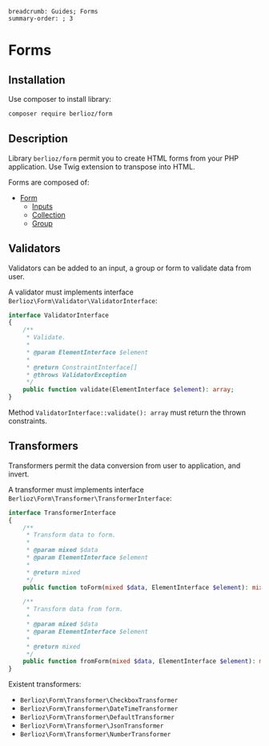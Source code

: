 ```index
breadcrumb: Guides; Forms
summary-order: ; 3
```

# Forms

## Installation

Use composer to install library:

```bash
composer require berlioz/form
```

## Description

Library `berlioz/form` permit you to create HTML forms from your PHP application.
Use Twig extension to transpose into HTML. 

Forms are composed of:

- [Form](forms/form.md)
  - [Inputs](forms/inputs.md)
  - [Collection](forms/collection.md)
  - [Group](forms/group.md)

## Validators

Validators can be added to an input, a group or form to validate data from user.

A validator must implements interface `Berlioz\Form\Validator\ValidatorInterface`:

```php
interface ValidatorInterface
{
    /**
     * Validate.
     *
     * @param ElementInterface $element
     *
     * @return ConstraintInterface[]
     * @throws ValidatorException
     */
    public function validate(ElementInterface $element): array;
}
```

Method `ValidatorInterface::validate(): array` must return the thrown constraints.

## Transformers

Transformers permit the data conversion from user to application, and invert.

A transformer must implements interface `Berlioz\Form\Transformer\TransformerInterface`:

```php
interface TransformerInterface
{
    /**
     * Transform data to form.
     *
     * @param mixed $data
     * @param ElementInterface $element
     *
     * @return mixed
     */
    public function toForm(mixed $data, ElementInterface $element): mixed;

    /**
     * Transform data from form.
     *
     * @param mixed $data
     * @param ElementInterface $element
     *
     * @return mixed
     */
    public function fromForm(mixed $data, ElementInterface $element): mixed;
}
```

Existent transformers:

- `Berlioz\Form\Transformer\CheckboxTransformer`
- `Berlioz\Form\Transformer\DateTimeTransformer`
- `Berlioz\Form\Transformer\DefaultTransformer`
- `Berlioz\Form\Transformer\JsonTransformer`
- `Berlioz\Form\Transformer\NumberTransformer`